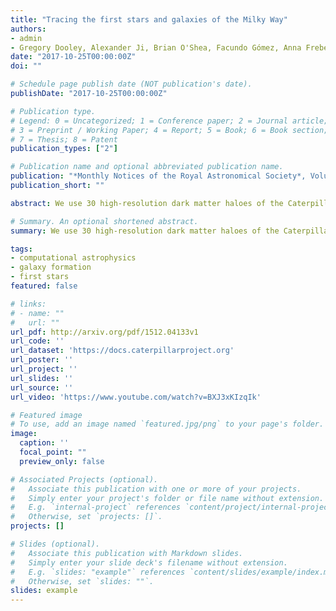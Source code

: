 ```yaml
---
title: "Tracing the first stars and galaxies of the Milky Way"
authors:
- admin
- Gregory Dooley, Alexander Ji, Brian O'Shea, Facundo Gómez, Anna Frebel
date: "2017-10-25T00:00:00Z"
doi: ""

# Schedule page publish date (NOT publication's date).
publishDate: "2017-10-25T00:00:00Z"

# Publication type.
# Legend: 0 = Uncategorized; 1 = Conference paper; 2 = Journal article;
# 3 = Preprint / Working Paper; 4 = Report; 5 = Book; 6 = Book section;
# 7 = Thesis; 8 = Patent
publication_types: ["2"]

# Publication name and optional abbreviated publication name.
publication: "*Monthly Notices of the Royal Astronomical Society*, Volume 474, Issue 1, p.443-459"
publication_short: ""

abstract: We use 30 high-resolution dark matter haloes of the Caterpillar simulation suite to probe the first stars and galaxies of Milky Way-mass systems. We quantify the environment of the high-z progenitors of the Milky Way and connect them to the properties of the host and satellites today. We identify the formation sites of the first generation of Population III (Pop III) stars (z ∼ 25) and first galaxies (z ∼ 22) with several different models based on a minimum halo mass. This includes a simple model for radiative feedback, the primary limitation of the model. Through this method we find approximately 23 000 ± 5000 Pop III potentially star-forming sites per Milky Way-mass host, though this number is drastically reduced to ∼550 star-forming sites if feedback is included. The majority of these haloes identified form in isolation (96 per cent at z = 15) and are not subject to external enrichment by neighbouring haloes (median separation ∼1 kpc at z = 15), though half merge with a system larger than themselves within 1.5 Gyr. Using particle tagging, we additionally trace the Pop III remnant population to z = 0 and find an order of magnitude scatter in their number density at small (i.e. r < 5 kpc) and large (i.e. r > 50 kpc) galactocentric radii. We provide fitting functions for determining the number of progenitor minihalo and atomic cooling halo systems that present-day satellite galaxies might have accreted since their formation. We determine that observed dwarf galaxies with stellar masses below 104.6 M⊙ are unlikely to have merged with any other star-forming systems.

# Summary. An optional shortened abstract.
summary: We use 30 high-resolution dark matter haloes of the Caterpillar simulation suite to probe the first stars and galaxies of Milky Way-mass systems. We quantify the environment of the high-z progenitors of the Milky Way and connect them to the properties of the host and satellites today.

tags:
- computational astrophysics
- galaxy formation
- first stars
featured: false

# links:
# - name: ""
#   url: ""
url_pdf: http://arxiv.org/pdf/1512.04133v1
url_code: ''
url_dataset: 'https://docs.caterpillarproject.org'
url_poster: ''
url_project: ''
url_slides: ''
url_source: ''
url_video: 'https://www.youtube.com/watch?v=BXJ3xKIzqIk'

# Featured image
# To use, add an image named `featured.jpg/png` to your page's folder. 
image:
  caption: ''
  focal_point: ""
  preview_only: false

# Associated Projects (optional).
#   Associate this publication with one or more of your projects.
#   Simply enter your project's folder or file name without extension.
#   E.g. `internal-project` references `content/project/internal-project/index.md`.
#   Otherwise, set `projects: []`.
projects: []

# Slides (optional).
#   Associate this publication with Markdown slides.
#   Simply enter your slide deck's filename without extension.
#   E.g. `slides: "example"` references `content/slides/example/index.md`.
#   Otherwise, set `slides: ""`.
slides: example
---
```

